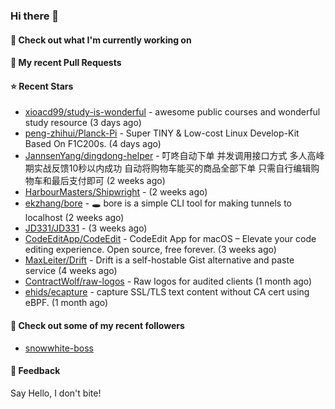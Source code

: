 ### Hi there 👋

#### 👷 Check out what I'm currently working on

#### 🔨 My recent Pull Requests


#### ⭐ Recent Stars

- [xioacd99/study-is-wonderful](https://github.com/xioacd99/study-is-wonderful) - awesome public courses and wonderful study resource (3 days ago)
- [peng-zhihui/Planck-Pi](https://github.com/peng-zhihui/Planck-Pi) - Super TINY &amp; Low-cost Linux Develop-Kit Based On F1C200s. (4 days ago)
- [JannsenYang/dingdong-helper](https://github.com/JannsenYang/dingdong-helper) - 叮咚自动下单 并发调用接口方式 多人高峰期实战反馈10秒以内成功 自动将购物车能买的商品全部下单 只需自行编辑购物车和最后支付即可 (2 weeks ago)
- [HarbourMasters/Shipwright](https://github.com/HarbourMasters/Shipwright) -  (2 weeks ago)
- [ekzhang/bore](https://github.com/ekzhang/bore) - 🕳 bore is a simple CLI tool for making tunnels to localhost (2 weeks ago)
- [JD331/JD331](https://github.com/JD331/JD331) -  (3 weeks ago)
- [CodeEditApp/CodeEdit](https://github.com/CodeEditApp/CodeEdit) - CodeEdit App for macOS – Elevate your code editing experience. Open source, free forever. (3 weeks ago)
- [MaxLeiter/Drift](https://github.com/MaxLeiter/Drift) - Drift is a self-hostable Gist alternative and paste service (4 weeks ago)
- [ContractWolf/raw-logos](https://github.com/ContractWolf/raw-logos) - Raw logos for audited clients (1 month ago)
- [ehids/ecapture](https://github.com/ehids/ecapture) - capture SSL/TLS text content without CA cert using eBPF. (1 month ago)

#### 👯 Check out some of my recent followers

- [snowwhite-boss](https://github.com/snowwhite-boss)

#### 💬 Feedback

Say Hello, I don't bite!